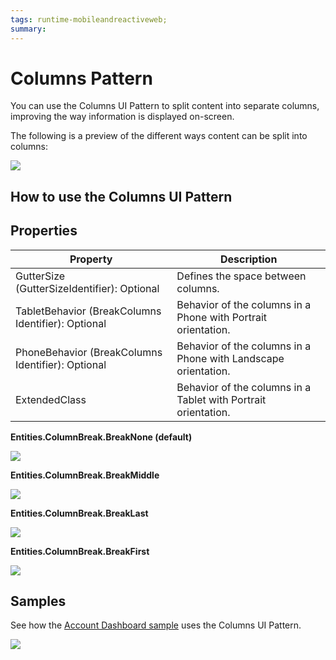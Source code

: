 ```yaml
---
tags: runtime-mobileandreactiveweb;  
summary: 
---
```


# Columns Pattern

You can use the Columns UI Pattern to split content into separate columns, improving the way information is displayed on-screen. <!--You can configure the behavior using the properties. They will define how columns will stack in different devices. This is ideal to improve the way information is displayed across  different devices. You can use this pattern to display a list of elements side by side, with a different number of items per row on different devices. -->

The following is a preview of the different ways content can be split into columns:

![](images/Column_columns.png)

## How to use the Columns UI Pattern




## Properties

**Property** |  **Description** |  
---|---
GutterSize (GutterSizeIdentifier): Optional  | Defines the space between columns.  
TabletBehavior (BreakColumns Identifier): Optional  |  Behavior of the columns in a Phone with Portrait orientation.  |  BreakNone  
PhoneBehavior (BreakColumns Identifier): Optional |  Behavior of the columns in a Phone with Landscape orientation.  |  BreakNone  
ExtendedClass  |  Behavior of the columns in a Tablet with Portrait orientation.  |  BreakNone  

**Entities.ColumnBreak.BreakNone (default)**

![](images/Column_break_none.png)  

**Entities.ColumnBreak.BreakMiddle**

![](images/Column_break_middle.png)

**Entities.ColumnBreak.BreakLast**

![](images/Column_break_last.png)

**Entities.ColumnBreak.BreakFirst**

![](images/Column_break_first.png)

## Samples

See how the [Account Dashboard sample](https://silkui.outsystems.com/Samples_Mobile.aspx#Mobile_Details-Samples_AccountDashboard) uses the Columns UI Pattern.

![](images/Sample_Account_Dashboard.png)

